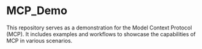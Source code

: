 # MCP_Demo

This repository serves as a demonstration for the Model Context Protocol (MCP). It includes examples and workflows to showcase the capabilities of MCP in various scenarios.